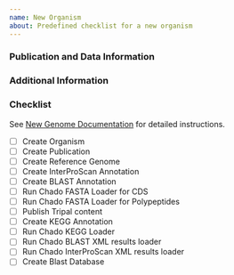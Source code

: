 ```yaml
---
name: New Organism
about: Predefined checklist for a new organism
---
```


### Publication and Data Information

### Additional Information

### Checklist
See [New Genome Documentation](https://github.com/mestato/statonlabprivate/wiki/How-to-load-a-new-organism-and-genome) for detailed instructions.
- [ ] Create Organism
- [ ] Create Publication
- [ ] Create Reference Genome
- [ ] Create InterProScan Annotation
- [ ] Create BLAST Annotation
- [ ] Run Chado FASTA Loader for CDS
- [ ] Run Chado FASTA Loader for Polypeptides
- [ ] Publish Tripal content
- [ ] Create KEGG Annotation
- [ ] Run Chado KEGG Loader
- [ ] Run Chado BLAST XML results loader
- [ ] Run Chado InterProScan XML results loader
- [ ] Create Blast Database
